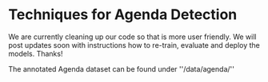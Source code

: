# Techniques for Agenda Detection

We are currently cleaning up our code so that is more user friendly. We will post updates soon with instructions how to re-train, evaluate and deploy the models. Thanks!

The annotated Agenda dataset can be found under 
''/data/agenda/''
